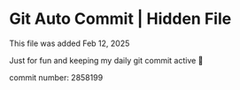 # Git Auto Commit | Hidden File

This file was added Feb 12, 2025

Just for fun and keeping my daily git commit active 🤪

commit number: 2858199
